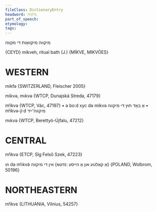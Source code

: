 ```yaml
---
fileClass: DictionaryEntry
headword: מיקווה
part_of_speech: 
etymology: 
tags: 
---
```

מיקווה
מיקוואָות 
די
מקווה

{CEYD}
mikveh, ritual bath (J.) {MÍKVE, MIKVÓES}

WESTERN
========

mikfə {SWITZERLAND, Fleischer 2005}

mɩ́kvə, mɩkvə {WTCP, Dunajská Streda, 47179}

mʲikvə {WTCP, Vác, 47197}
	•	ə boːd xyc də mikvə אַ באָד חוץ די מיקווה
	•	mʲikvə-jiˑd מיקווה־ייִד

mɩkvə {WTCP, Berettyó-Újfalu, 47212}

CENTRAL
========

mʲikvə {ETCP, Sîg Felső Szek, 47223}

ɩn də mʲɩkvə̃ אין די מיקווה {ɴᴏᴛᴇ: אַ קאַלטע און אַ הייסע} {POLAND, Wolbrom, 50196}

NORTHEASTERN
==============

mʲikvɛ {LITHUANIA, Vilnius, 54257}
